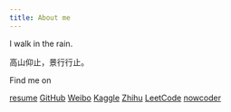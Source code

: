 ```yaml
---
title: About me
---
```


I walk in the rain.

高山仰止，景行行止。   


Find me on

[resume](/resume/resume.pdf)
[GitHub](https://github.com/Moriarty12138)
[Weibo](https://weibo.com/u/2393595857)
[Kaggle](https://www.kaggle.com/moriarty12138)
[Zhihu](https://www.zhihu.com/people/moriarty12138/activities)
[LeetCode](https://leetcode.com/moriarty12138/)
[nowcoder](https://www.nowcoder.com/profile/675170806)
